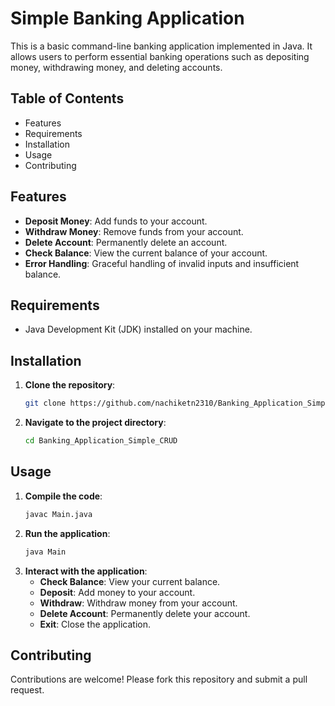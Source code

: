 # Simple Banking Application

This is a basic command-line banking application implemented in Java. It allows users to perform essential banking operations such as depositing money, withdrawing money, and deleting accounts.

## Table of Contents
- Features
- Requirements
- Installation
- Usage
- Contributing

## Features
- **Deposit Money**: Add funds to your account.
- **Withdraw Money**: Remove funds from your account.
- **Delete Account**: Permanently delete an account.
- **Check Balance**: View the current balance of your account.
- **Error Handling**: Graceful handling of invalid inputs and insufficient balance.

## Requirements
- Java Development Kit (JDK) installed on your machine.

## Installation
1. **Clone the repository**:
    ```bash
    git clone https://github.com/nachiketn2310/Banking_Application_Simple_CRUD.git
    ```
2. **Navigate to the project directory**:
    ```bash
    cd Banking_Application_Simple_CRUD
    ```

## Usage
1. **Compile the code**:
    ```bash
    javac Main.java
    ```
2. **Run the application**:
    ```bash
    java Main
    ```
3. **Interact with the application**:
    - **Check Balance**: View your current balance.
    - **Deposit**: Add money to your account.
    - **Withdraw**: Withdraw money from your account.
    - **Delete Account**: Permanently delete your account.
    - **Exit**: Close the application.

## Contributing
Contributions are welcome! Please fork this repository and submit a pull request.

